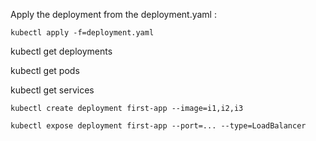 Apply the deployment from the deployment.yaml : 
```
kubectl apply -f=deployment.yaml
```


kubectl get deployments

kubectl get pods

kubectl get services


```
kubectl create deployment first-app --image=i1,i2,i3
```

```
kubectl expose deployment first-app --port=... --type=LoadBalancer
```

